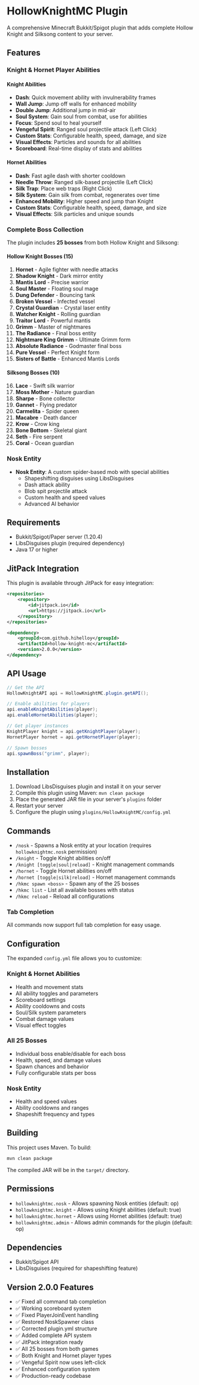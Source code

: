 # HollowKnightMC Plugin

A comprehensive Minecraft Bukkit/Spigot plugin that adds complete Hollow Knight and Silksong content to your server.

## Features

### Knight & Hornet Player Abilities

#### Knight Abilities
- **Dash**: Quick movement ability with invulnerability frames
- **Wall Jump**: Jump off walls for enhanced mobility  
- **Double Jump**: Additional jump in mid-air
- **Soul System**: Gain soul from combat, use for abilities
- **Focus**: Spend soul to heal yourself
- **Vengeful Spirit**: Ranged soul projectile attack (Left Click)
- **Custom Stats**: Configurable health, speed, damage, and size
- **Visual Effects**: Particles and sounds for all abilities
- **Scoreboard**: Real-time display of stats and abilities

#### Hornet Abilities
- **Dash**: Fast agile dash with shorter cooldown
- **Needle Throw**: Ranged silk-based projectile (Left Click)
- **Silk Trap**: Place web traps (Right Click)
- **Silk System**: Gain silk from combat, regenerates over time
- **Enhanced Mobility**: Higher speed and jump than Knight
- **Custom Stats**: Configurable health, speed, damage, and size
- **Visual Effects**: Silk particles and unique sounds

### Complete Boss Collection
The plugin includes **25 bosses** from both Hollow Knight and Silksong:

#### Hollow Knight Bosses (15)
1. **Hornet** - Agile fighter with needle attacks
2. **Shadow Knight** - Dark mirror entity
3. **Mantis Lord** - Precise warrior
4. **Soul Master** - Floating soul mage
5. **Dung Defender** - Bouncing tank
6. **Broken Vessel** - Infected vessel
7. **Crystal Guardian** - Crystal laser entity
8. **Watcher Knight** - Rolling guardian
9. **Traitor Lord** - Powerful mantis
10. **Grimm** - Master of nightmares
11. **The Radiance** - Final boss entity
12. **Nightmare King Grimm** - Ultimate Grimm form
13. **Absolute Radiance** - Godmaster final boss
14. **Pure Vessel** - Perfect Knight form
15. **Sisters of Battle** - Enhanced Mantis Lords

#### Silksong Bosses (10)
16. **Lace** - Swift silk warrior
17. **Moss Mother** - Nature guardian
18. **Sharpe** - Bone collector
19. **Gannet** - Flying predator
20. **Carmelita** - Spider queen
21. **Macabre** - Death dancer
22. **Krow** - Crow king
23. **Bone Bottom** - Skeletal giant
24. **Seth** - Fire serpent
25. **Coral** - Ocean guardian

### Nosk Entity
- **Nosk Entity**: A custom spider-based mob with special abilities
  - Shapeshifting disguises using LibsDisguises
  - Dash attack ability
  - Blob spit projectile attack
  - Custom health and speed values
  - Advanced AI behavior

## Requirements

- Bukkit/Spigot/Paper server (1.20.4)
- LibsDisguises plugin (required dependency)
- Java 17 or higher

## JitPack Integration

This plugin is available through JitPack for easy integration:

```xml
<repositories>
    <repository>
        <id>jitpack.io</id>
        <url>https://jitpack.io</url>
    </repository>
</repositories>

<dependency>
    <groupId>com.github.hihelloy</groupId>
    <artifactId>hollow-knight-mc</artifactId>
    <version>2.0.0</version>
</dependency>
```

## API Usage

```java
// Get the API
HollowKnightAPI api = HollowKnightMC.plugin.getAPI();

// Enable abilities for players
api.enableKnightAbilities(player);
api.enableHornetAbilities(player);

// Get player instances
KnightPlayer knight = api.getKnightPlayer(player);
HornetPlayer hornet = api.getHornetPlayer(player);

// Spawn bosses
api.spawnBoss("grimm", player);
```

## Installation

1. Download LibsDisguises plugin and install it on your server
2. Compile this plugin using Maven: `mvn clean package`
3. Place the generated JAR file in your server's `plugins` folder
4. Restart your server
5. Configure the plugin using `plugins/HollowKnightMC/config.yml`

## Commands

- `/nosk` - Spawns a Nosk entity at your location (requires `hollowknightmc.nosk` permission)
- `/knight` - Toggle Knight abilities on/off
- `/knight [toggle|soul|reload]` - Knight management commands
- `/hornet` - Toggle Hornet abilities on/off  
- `/hornet [toggle|silk|reload]` - Hornet management commands
- `/hkmc spawn <boss>` - Spawn any of the 25 bosses
- `/hkmc list` - List all available bosses with status
- `/hkmc reload` - Reload all configurations

### Tab Completion
All commands now support full tab completion for easy usage.

## Configuration

The expanded `config.yml` file allows you to customize:

### Knight & Hornet Abilities
- Health and movement stats
- All ability toggles and parameters
- Scoreboard settings
- Ability cooldowns and costs
- Soul/Silk system parameters
- Combat damage values
- Visual effect toggles

### All 25 Bosses
- Individual boss enable/disable for each boss
- Health, speed, and damage values
- Spawn chances and behavior
- Fully configurable stats per boss

### Nosk Entity
- Health and speed values
- Ability cooldowns and ranges
- Shapeshift frequency and types

## Building

This project uses Maven. To build:

```bash
mvn clean package
```

The compiled JAR will be in the `target/` directory.

## Permissions

- `hollowknightmc.nosk` - Allows spawning Nosk entities (default: op)
- `hollowknightmc.knight` - Allows using Knight abilities (default: true)
- `hollowknightmc.hornet` - Allows using Hornet abilities (default: true)
- `hollowknightmc.admin` - Allows admin commands for the plugin (default: op)

## Dependencies

- Bukkit/Spigot API
- LibsDisguises (required for shapeshifting feature)

## Version 2.0.0 Features

- ✅ Fixed all command tab completion
- ✅ Working scoreboard system
- ✅ Fixed PlayerJoinEvent handling
- ✅ Restored NoskSpawner class
- ✅ Corrected plugin.yml structure
- ✅ Added complete API system
- ✅ JitPack integration ready
- ✅ All 25 bosses from both games
- ✅ Both Knight and Hornet player types
- ✅ Vengeful Spirit now uses left-click
- ✅ Enhanced configuration system
- ✅ Production-ready codebase